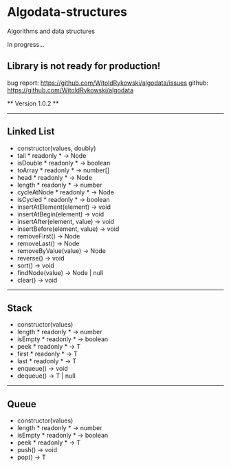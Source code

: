 # Algodata-structures
 Algorithms and data structures

In progress...

## Library is not ready for production!

bug report: https://github.com/WitoldRykowski/algodata/issues
github: https://github.com/WitoldRykowski/algodata

** Version 1.0.2 **

---

## Linked List

  - constructor(values, doubly)
  - tail * readonly * -> Node
  - isDouble * readonly * -> boolean
  - toArray * readonly * -> number[]
  - head * readonly * -> Node
  - length * readonly * -> number
  - cycleAtNode * readonly * -> Node
  - isCycled * readonly * -> boolean
  - insertAtElement(element) -> void
  - insertAtBegin(element) -> void
  - insertAfter(element, value) -> void
  - insertBefore(element, value) -> void
  - removeFirst() -> Node
  - removeLast() -> Node
  - removeByValue(value) -> Node
  - reverse() -> void
  - sort() -> void
  - findNode(value) -> Node | null
  - clear() -> void

---

## Stack

  - constructor(values)
  - length * readonly * -> number
  - isEmpty * readonly * -> boolean
  - peek * readonly * -> T
  - first * readonly * -> T
  - last * readonly * -> T
  - enqueue() -> void
  - dequeue() -> T | null

---

## Queue

  - constructor(values)
  - length * readonly * -> number
  - isEmpty * readonly * -> boolean
  - peek * readonly * -> T
  - push() -> void
  - pop() -> T

